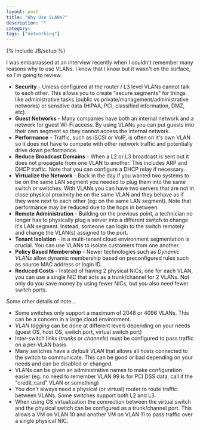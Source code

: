 ```yaml
---
layout: post
title: "Why Use VLANs?"
description: ""
category: 
tags: ["networking"]
---
```

{% include JB/setup %}

I was embarrassed at an interview recently when I couldn't remember many reasons why to use VLANs.  I know that I know but it wasn't on the surface, so I'm going to review.

* **Security** - Unless configured at the router / L3 level VLANs cannot talk to each other.  This allows you to create "secure segments" for things like administrative tasks (public vs private/management/administrative networks) or sensitive data (HIPAA, PCI, classified information, DMZ, etc).
* **Guest Networks** - Many companies have both an internal network and a network for guest Wi-Fi access.  By using VLANs you can put guests into their own segment so they cannot access the internal network.
* **Performance** - Traffic, such as iSCSI or VoIP, is often on it's own VLAN so it does not have to compete with other network traffic and potentially drive down performance.
* **Reduce Broadcast Domains** - When a L2 or L3 broadcast is sent out it does not propagate from one VLAN to another.  This includes ARP and DHCP traffic.  Note that you can configure a DHCP relay if necessary.
* **Virtualize the Network** - Back in the day if you wanted two systems to be on the same LAN segment you needed to plug them into the same switch or switches.  With VLANs you can have two servers that are not in close physical proximity be on the same VLAN and they behave as if they were next to each other (eg: on the same LAN segment).  Note that performance may be reduced due to the hops in between.
* **Remote Administration** - Building on the previous point, a technician no longer has to physically plug a server into a different switch to change it's LAN segment.  Instead, someone can login to the switch remotely and change the VLAN(s) assigned to the port.
* **Tenant Isolation** - In a multi-tenant cloud environment segmentation is crucial.  You can use VLANs to isolate customers from one another.
* **Policy Based Membership** - Newer technologies such as *Dynamic VLANs* allow dynamic membership based on preconfigured rules such as source MAC address or login ID.
* **Reduced Costs** - Instead of having 2 physical NICs, one for each VLAN, you can use a single NIC that acts as a trunk/channel for 2 VLANs.  Not only do you save money by using fewer NICs, but you also need fewer switch ports.

Some other details of note...

* Some switches only support a maximum of 2048 or 4096 VLANs.  This can be a concern in a large cloud environment.
* *VLAN tagging* can be done at different levels depending on your needs (guest OS, host OS, switch port, virtual switch port)
* Inter-switch links (*trunks* or *channels*) must be configured to pass traffic on a per-VLAN basis
* Many switches have a *default VLAN* that allows all hosts connected to the switch to communicate.  This can be good or bad depending on your needs and can be disabled or changed.
* VLANs can be given an administrative names to make configuration easier (eg: no need to remember VLAN 99 is for PCI DSS data, call it the "credit_card" VLAN or something)
* You don't always need a physical (or virtual) router to route traffic between VLANs.  Some switches support both L2 and L3.
* When using OS virtualization the connection between the virtual switch and the physical switch can be configured as a trunk/channel port.  This allows a VM on VLAN 10 and another VM on VLAN 11 to pass traffic over a single physical NIC.